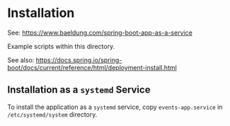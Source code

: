 # Installation

See: https://www.baeldung.com/spring-boot-app-as-a-service

Example scripts within this directory.

See also: https://docs.spring.io/spring-boot/docs/current/reference/html/deployment-install.html

## Installation as a `systemd` Service

To install the application as a `systemd` service, copy `events-app.service` in `/etc/systemd/system` directory. 
